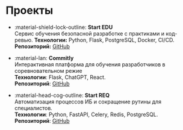 
# Проекты

<div class="grid cards" markdown>


- :material-shield-lock-outline: **Start EDU**  
Сервис обучения безопасной разработке с практиками и код-ревью.
**Технологии:** Python, Flask, PostgreSQL, Docker, CI/CD.  
**Репозиторий:** [GitHub](https://github.com/Dezz27)  

-   :material-lan: **Commitly**  
    Интерактивная платформа для обучения разработчиков в соревновательном режие  
    **Технологии**: Flask, ChatGPT, React.  
    **Репозиторий**: [GitHub](https://github.com/Dezz27)  

-   :material-head-cog-outline: **Start REQ**  
    Автоматизация процессов ИБ и сокращение рутины для специалистов.  
    **Технологии**: Python, FastAPI, Celery, Redis, PostgreSQL.  
    **Репозиторий**: [GitHub](https://github.com/Dezz27)

</div>
